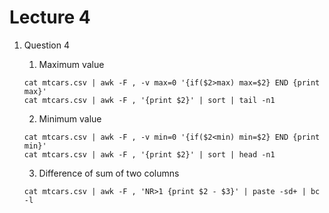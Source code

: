 # Lecture 4

1. Question 4
   1. Maximum value
   ```
   cat mtcars.csv | awk -F , -v max=0 '{if($2>max) max=$2} END {print max}'
   cat mtcars.csv | awk -F , '{print $2}' | sort | tail -n1
   ```

   2. Minimum value
   ```
   cat mtcars.csv | awk -F , -v min=0 '{if($2<min) min=$2} END {print min}'
   cat mtcars.csv | awk -F , '{print $2}' | sort | head -n1
   ```

   3. Difference of sum of two columns 
   ```
   cat mtcars.csv | awk -F , 'NR>1 {print $2 - $3}' | paste -sd+ | bc -l
   ```
